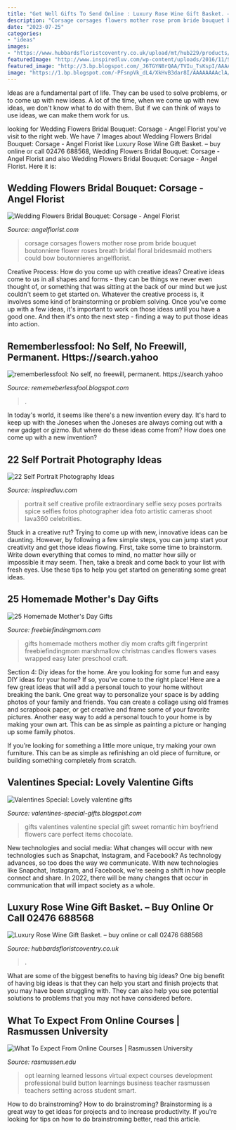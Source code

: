 ```yaml
---
title: "Get Well Gifts To Send Online : Luxury Rose Wine Gift Basket. – Buy Online Or Call 02476 688568"
description: "Corsage corsages flowers mother rose prom bride bouquet boutonniere flower roses breath bridal floral bridesmaid mothers could bow boutonnieres angelflorist"
date: "2023-07-25"
categories:
- "ideas"
images:
- "https://www.hubbardsfloristcoventry.co.uk/upload/mt/hub229/products/lg_20133321-luxury-rose-wine-gift-basket..jpg"
featuredImage: "http://www.inspiredluv.com/wp-content/uploads/2016/11/Self-Portrait-Photography-Ideas-6.jpg"
featured_image: "http://3.bp.blogspot.com/_J6TGYN8rQAA/TVIu_TsKspI/AAAAAAAAANA/s73RXotWwzk/s1600/valentines-day-gifts.jpg"
image: "https://1.bp.blogspot.com/-PFsnpVk_dL4/XkHvB3dar8I/AAAAAAAAclA/aPQLMYwuSbw5uON040Q9_DEqwhYK1e8CACLcBGAsYHQ/s1600/Untitled430.png"
---
```



Ideas are a fundamental part of life. They can be used to solve problems, or to come up with new ideas. A lot of the time, when we come up with new ideas, we don't know what to do with them. But if we can think of ways to use ideas, we can make them work for us.

	

		
looking for Wedding Flowers Bridal Bouquet: Corsage - Angel Florist you've visit to the right web. We have 7 Images about Wedding Flowers Bridal Bouquet: Corsage - Angel Florist like Luxury Rose Wine Gift Basket. – buy online or call 02476 688568, Wedding Flowers Bridal Bouquet: Corsage - Angel Florist and also Wedding Flowers Bridal Bouquet: Corsage - Angel Florist. Here it is:
		
    
## Wedding Flowers Bridal Bouquet: Corsage - Angel Florist

<img loading=lazy src="http://www.angelflorist.com/img/singapore/b/jjjjaadahi.gif" onerror="this.onerror=null;this.src='https://tse1.mm.bing.net/th?id=OIP.1a64jrqDaMSWJRJ7l5tjeQHaJP&amp;pid=15.1';" alt="Wedding Flowers Bridal Bouquet: Corsage - Angel Florist">

_Source: angelflorist.com_

>corsage corsages flowers mother rose prom bride bouquet boutonniere flower roses breath bridal floral bridesmaid mothers could bow boutonnieres angelflorist. 

	

Creative Process: How do you come up with creative ideas?
Creative ideas come to us in all shapes and forms - they can be things we never even thought of, or something that was sitting at the back of our mind but we just couldn't seem to get started on.
Whatever the creative process is, it involves some kind of brainstorming or problem solving. Once you've come up with a few ideas, it's important to work on those ideas until you have a good one. And then it's onto the next step - finding a way to put those ideas into action.

    
## Rememberlessfool: No Self, No Freewill, Permanent. Https://search.yahoo

<img loading=lazy src="https://1.bp.blogspot.com/-PFsnpVk_dL4/XkHvB3dar8I/AAAAAAAAclA/aPQLMYwuSbw5uON040Q9_DEqwhYK1e8CACLcBGAsYHQ/s1600/Untitled430.png" onerror="this.onerror=null;this.src='https://tse1.mm.bing.net/th?id=OIP.O7__VeO_Iysmd6yZRBpOqgHaEK&amp;pid=15.1';" alt="rememberlessfool: No self, no freewill, permanent. https://search.yahoo">

_Source: rememeberlessfool.blogspot.com_

>. 

	

In today's world, it seems like there's a new invention every day.  It's hard to keep up with the Joneses when the Joneses are always coming out with a new gadget or gizmo.  But where do these ideas come from?  How does one come up with a new invention?

    
## 22 Self Portrait Photography Ideas

<img loading=lazy src="http://www.inspiredluv.com/wp-content/uploads/2016/11/Self-Portrait-Photography-Ideas-6.jpg" onerror="this.onerror=null;this.src='https://tse3.mm.bing.net/th?id=OIP.-L-rL56pGcNGnXyGyzlqbQHaKw&amp;pid=15.1';" alt="22 Self Portrait Photography Ideas">

_Source: inspiredluv.com_

>portrait self creative profile extraordinary selfie sexy poses portraits spice selfies fotos photographer idea foto artistic cameras shoot lava360 celebrities. 

	

Stuck in a creative rut? Trying to come up with new, innovative ideas can be daunting. However, by following a few simple steps, you can jump start your creativity and get those ideas flowing. First, take some time to brainstorm. Write down everything that comes to mind, no matter how silly or impossible it may seem. Then, take a break and come back to your list with fresh eyes. Use these tips to help you get started on generating some great ideas.

    
## 25 Homemade Mother&#039;s Day Gifts

<img loading=lazy src="https://www.freebiefindingmom.com/wp-content/uploads/2014/04/homemademothersdaygifts1.jpg" onerror="this.onerror=null;this.src='https://tse4.mm.bing.net/th?id=OIP.qi4XW7gneHOiHJoIqd_LuQAAAA&amp;pid=15.1';" alt="25 Homemade Mother&#039;s Day Gifts">

_Source: freebiefindingmom.com_

>gifts homemade mothers mother diy mom crafts gift fingerprint freebiefindingmom marshmallow christmas candles flowers vases wrapped easy later preschool craft. 

	

Section 4: Diy ideas for the home.
Are you looking for some fun and easy DIY ideas for your home? If so, you’ve come to the right place! Here are a few great ideas that will add a personal touch to your home without breaking the bank.
One great way to personalize your space is by adding photos of your family and friends. You can create a collage using old frames and scrapbook paper, or get creative and frame some of your favorite pictures. Another easy way to add a personal touch to your home is by making your own art. This can be as simple as painting a picture or hanging up some family photos.

If you’re looking for something a little more unique, try making your own furniture. This can be as simple as refinishing an old piece of furniture, or building something completely from scratch.

    
## Valentines Special: Lovely Valentine Gifts

<img loading=lazy src="http://3.bp.blogspot.com/_J6TGYN8rQAA/TVIu_TsKspI/AAAAAAAAANA/s73RXotWwzk/s1600/valentines-day-gifts.jpg" onerror="this.onerror=null;this.src='https://tse2.mm.bing.net/th?id=OIP.VM3cCisXB8cd7vQIRmtqygHaHA&amp;pid=15.1';" alt="Valentines Special: Lovely valentine gifts">

_Source: valentines-special-gifts.blogspot.com_

>gifts valentines valentine special gift sweet romantic him boyfriend flowers care perfect items chocolate. 

	

New technologies and social media: What changes will occur with new technologies such as Snapchat, Instagram, and Facebook?
As technology advances, so too does the way we communicate. With new technologies like Snapchat, Instagram, and Facebook, we're seeing a shift in how people connect and share. In 2022, there will be many changes that occur in communication that will impact society as a whole.

    
## Luxury Rose Wine Gift Basket. – Buy Online Or Call 02476 688568

<img loading=lazy src="https://www.hubbardsfloristcoventry.co.uk/upload/mt/hub229/products/lg_20133321-luxury-rose-wine-gift-basket..jpg" onerror="this.onerror=null;this.src='https://tse4.mm.bing.net/th?id=OIP.18n4jI0EF7AXGqTglp2i5gHaJ4&amp;pid=15.1';" alt="Luxury Rose Wine Gift Basket. – buy online or call 02476 688568">

_Source: hubbardsfloristcoventry.co.uk_

>. 

	

What are some of the biggest benefits to having big ideas?
One big benefit of having big ideas is that they can help you start and finish projects that you may have been struggling with. They can also help you see potential solutions to problems that you may not have considered before.

    
## What To Expect From Online Courses | Rasmussen University

<img loading=lazy src="https://www.rasmussen.edu/-/media/images/blogs/student-life/college-life/1296754577-online-learning.jpg" onerror="this.onerror=null;this.src='https://tse3.mm.bing.net/th?id=OIP.2rsvmJrvmOrGv_Cer3qxnQAAAA&amp;pid=15.1';" alt="What To Expect From Online Courses | Rasmussen University">

_Source: rasmussen.edu_

>opt learning learned lessons virtual expect courses development professional build button learnings business teacher rasmussen teachers setting across student smart. 

	

How to do brainstroming?
How to do brainstroming? Brainstorming is a great way to get ideas for projects and to increase productivity. If you're looking for tips on how to do brainstroming better, read this article.

